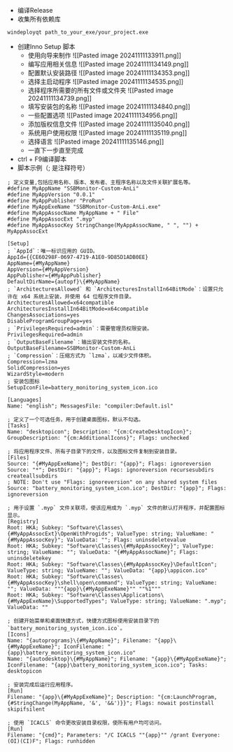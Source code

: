 - 编译Release
- 收集所有依赖库
```bash
windeployqt path_to_your_exe/your_project.exe
```
- 创建Inno Setup 脚本
	- 使用向导来制作
	 ![[Pasted image 20241111133911.png]]
	- 编写应用相关信息
		![[Pasted image 20241111134149.png]]
	- 配置默认安装路径
		![[Pasted image 20241111134353.png]]
	- 选择主启动程序
		![[Pasted image 20241111134535.png]]
	- 选择程序所需要的所有文件或文件夹
		![[Pasted image 20241111134739.png]]
	- 填写安装包的名称
		![[Pasted image 20241111134840.png]]
	- 一些配置选项
		![[Pasted image 20241111134956.png]]
	- 添加版权信息文件
		![[Pasted image 20241111135040.png]]
	- 系统用户使用权限
		![[Pasted image 20241111135119.png]]
	- 选择语言
		![[Pasted image 20241111135146.png]]
	- 一直下一步直至完成
- ctrl + F9编译脚本
- 脚本示例（; 是注释符号）
```iss
; 定义变量,包括应用名称、版本、发布者、主程序名称以及文件关联扩展名等。
#define MyAppName "SSBMonitor-Custom-AnLi"
#define MyAppVersion "0.0.1"
#define MyAppPublisher "ProRun"
#define MyAppExeName "SSBMonitor-Custom-AnLi.exe"
#define MyAppAssocName MyAppName + " File"
#define MyAppAssocExt ".myp"
#define MyAppAssocKey StringChange(MyAppAssocName, " ", "") + MyAppAssocExt

[Setup]
; `AppId`：唯一标识应用的 GUID。
AppId={{CE60298F-0697-4719-A1E0-9D85D1ADB0EE}
AppName={#MyAppName}
AppVersion={#MyAppVersion}
AppPublisher={#MyAppPublisher}
DefaultDirName={autopf}\{#MyAppName}
; `ArchitecturesAllowed` 和 `ArchitecturesInstallIn64BitMode`：设置只允许在 x64 系统上安装，并使用 64 位程序文件目录。
ArchitecturesAllowed=x64compatible
ArchitecturesInstallIn64BitMode=x64compatible
ChangesAssociations=yes
DisableProgramGroupPage=yes
; `PrivilegesRequired=admin`：需要管理员权限安装。
PrivilegesRequired=admin
; `OutputBaseFilename`：输出安装文件的名称。
OutputBaseFilename=SSBMonitor-Custom-AnLi
; `Compression`：压缩方式为 `lzma`，以减少文件体积。
Compression=lzma
SolidCompression=yes
WizardStyle=modern
; 安装包图标
SetupIconFile=battery_monitoring_system_icon.ico

[Languages]
Name: "english"; MessagesFile: "compiler:Default.isl"

; 定义了一个可选任务，用于创建桌面图标，默认不勾选。
[Tasks]
Name: "desktopicon"; Description: "{cm:CreateDesktopIcon}"; GroupDescription: "{cm:AdditionalIcons}"; Flags: unchecked

; 将应用程序文件、所有子目录下的文件，以及图标文件复制到安装目录。
[Files]
Source: "{#MyAppExeName}"; DestDir: "{app}"; Flags: ignoreversion
Source: "*"; DestDir: "{app}"; Flags: ignoreversion recursesubdirs createallsubdirs
; NOTE: Don't use "Flags: ignoreversion" on any shared system files
Source: "battery_monitoring_system_icon.ico"; DestDir: "{app}"; Flags: ignoreversion

; 用于设置 `.myp` 文件关联项，使该应用成为 `.myp` 文件的默认打开程序，并配置图标显示。
[Registry]
Root: HKA; Subkey: "Software\Classes\{#MyAppAssocExt}\OpenWithProgids"; ValueType: string; ValueName: "{#MyAppAssocKey}"; ValueData: ""; Flags: uninsdeletevalue
Root: HKA; Subkey: "Software\Classes\{#MyAppAssocKey}"; ValueType: string; ValueName: ""; ValueData: "{#MyAppAssocName}"; Flags: uninsdeletekey
Root: HKA; Subkey: "Software\Classes\{#MyAppAssocKey}\DefaultIcon"; ValueType: string; ValueName: ""; ValueData: "{app}\appicon.ico"
Root: HKA; Subkey: "Software\Classes\{#MyAppAssocKey}\shell\open\command"; ValueType: string; ValueName: ""; ValueData: """{app}\{#MyAppExeName}"" ""%1"""
Root: HKA; Subkey: "Software\Classes\Applications\{#MyAppExeName}\SupportedTypes"; ValueType: string; ValueName: ".myp"; ValueData: ""

; 创建开始菜单和桌面快捷方式，快捷方式图标使用安装目录下的`battery_monitoring_system_icon.ico`。
[Icons]
Name: "{autoprograms}\{#MyAppName}"; Filename: "{app}\{#MyAppExeName}"; IconFilename: "{app}\battery_monitoring_system_icon.ico"
Name: "{autodesktop}\{#MyAppName}"; Filename: "{app}\{#MyAppExeName}"; IconFilename: "{app}\battery_monitoring_system_icon.ico"; Tasks: desktopicon

; 安装完成后运行应用程序。
[Run]
Filename: "{app}\{#MyAppExeName}"; Description: "{cm:LaunchProgram,{#StringChange(MyAppName, '&', '&&')}}"; Flags: nowait postinstall skipifsilent

; 使用 `ICACLS` 命令更改安装目录权限，使所有用户均可访问。
[Run]
Filename: "{cmd}"; Parameters: "/C ICACLS ""{app}"" /grant Everyone:(OI)(CI)F"; Flags: runhidden
```
